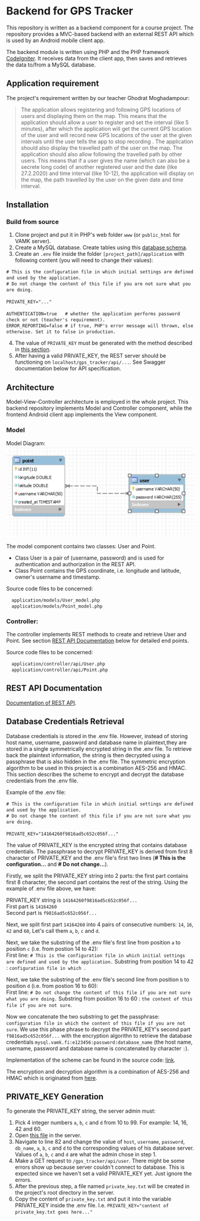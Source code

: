 # Backend for GPS Tracker


This repository is written as a backend component for a course project. The repository provides a MVC-based backend with an external REST API which is used by an Android mobile client app.  
  
The backend module is written using PHP and the PHP framework [CodeIgniter](https://codeigniter.com/). It receives data from the client
app, then saves and retrieves the data to/from a MySQL database.

## Application requirement  
The project's requirement written by our teacher Ghodrat Moghadampour:
> The application allows registering and following GPS locations of users and displaying them on the map. This means that the application should allow a user to register and set the interval (like 5 minutes), after which the application will get the current GPS location of the user and will record new GPS locations of the user at the given intervals until the user tells the app to stop recording . The application should also display the travelled path of the user on the map. The application should also allow following the travelled path by other users. This means that if a user gives the name (which can also be a secrete long code) of another registered user and the date (like 27.2.2020) and time interval (like 10-12), the application will display on the map, the path travelled by the user on the given date and time interval.

## Installation  
### Build from source
1. Clone project and put it in PHP's web folder `www` (or `public_html` for VAMK server).
2. Create a MySQL database. Create tables using this [database schema](https://github.com/pqhuy98/gps_tracker/blob/master/database-schema.sql).
3. Create an `.env` file inside the folder `[project_path]/application` with following content (you will need to change their values):
```
# This is the configuration file in which initial settings are defined and used by the application.
# Do not change the content of this file if you are not sure what you are doing.

PRIVATE_KEY="..."

AUTHENTICATION=true   # whether the application performs password check or not (teacher's requirement).
ERROR_REPORTING=false # if true, PHP's error message will thrown, else otherwise. Set it to false in production.
```
4. The value of `PRIVATE_KEY` must be generated with the method described in [this section](https://github.com/pqhuy98/gps_tracker#private_key-generation).
5. After having a valid PRIVATE_KEY, the REST server should be functioning on `localhost/gps_tracker/api/...`. See Swagger documentation below for API specification.

## Architecture
Model-View-Controller architecture is employed in the whole project. This backend repository implements Model and Controller component, while the frontend Android client app implements the View component.

### Model
Model Diagram:  
![Model Diagram](https://raw.githubusercontent.com/pqhuy98/gps_tracker/master/model-diagram.PNG)

The model component contains two classes: User and Point.  
- Class User is a pair of (username, password) and is used for authentication and authorization in the REST API.  
- Class Point contains the GPS coordinate, i.e. longitude and latitude, owner's username and timestamp.

Source code files to be concerned:
```
  application/models/User_model.php
  application/models/Point_model.php
```

### Controller:
The controller implements REST methods to create and retrieve User and Point. See section [REST API Documentation](https://github.com/pqhuy98/gps_tracker#rest-api-documentation) below for detailed end points.

Source code files to be concerned:
```
  application/controller/api/User.php
  application/controller/api/Point.php
```

## REST API Documentation
[Documentation of REST API](https://app.swaggerhub.com/apis-docs/pqhuy98/GPS-Tracker/1.0.0).

## Database Credentials Retrieval
Database credentials is stored in the .env file. However, instead of storing host name, username, password and database name in plaintext,they are stored in a single symmetrically encrypted string in the .env file. To retrieve back the plaintext information, the string is then decrypted using a passphrase that is also hidden in the .env file. The symmetric encryption algorithm to be used in this project is a combination AES-256 and HMAC. This section describes the scheme to encrypt and decrypt the database credentials from the .env file.

Example of the .env file:
```
# This is the configuration file in which initial settings are defined and used by the application.
# Do not change the content of this file if you are not sure what you are doing.

PRIVATE_KEY="14164260f9816ad5c652c056f..."
```

The value of PRIVATE_KEY is the encrypted string that contains database credentials. The passphrase to decrypt PRIVATE_KEY is derived from first 8 character of PRIVATE_KEY and the .env file's first two lines (**# This is the configuration...** and **# Do not change...**).

Firstly, we split the PRIVATE_KEY string into 2 parts: the first part contains first 8 character, the second part contains the rest of the string. Using the example of .env file above, we have:

PRIVATE_KEY string is `14164260f9816ad5c652c056f...`  
First part is `14164260`  
Second part is `f9816ad5c652c056f...`  

Next, we split first part `14164260` into 4 pairs of consecutive numbers: `14`, `16`, `42` and `60`, Let's call them `a`, `b`, `c` and `d`.

Next, we take the substring of the .env file's first line from position `a` to position `c` (i.e. from postion 14 to 42):  
First line: `# This is the configuration file in which initial settings are defined and used by the application.`
Substring from position 14 to 42 : `configuration file in which `.

Next, we take the substring of the .env file's second line from position `b` to position `d` (i.e. from postion 16 to 60):  
First line: `# Do not change the content of this file if you are not sure what you are doing.`
Substring from position 16 to 60 : `the content of this file if you are not sure`.

Now we concatenate the two substring to get the passphrase: `configuration file in which the content of this file if you are not sure`. We use this phase phrase to decrypt the PRIVATE_KEY's second part `f9816ad5c652c056f...` with the encryption algorithn to retrieve the database credentials `mysql.vamk.fi:e123456:password:database_name` (the host name, username, password and database name is concatenated by character `:`).

Implementation of the scheme can be found in the source code: [link](https://github.com/pqhuy98/gps_tracker/blob/master/application/config/database.php#L79).

The encryption and decryption algorithm is a combination of AES-256 and HMAC which is originated from [here](https://stackoverflow.com/a/46872528).

## PRIVATE_KEY Generation
To generate the PRIVATE_KEY string, the server admin must:
1) Pick 4 integer numbers `a`, `b`, `c` and `d` from 10 to 99. For example: 14, 16, 42 and 60.
2) Open [this file](https://github.com/pqhuy98/gps_tracker/blob/master/application/config/database.php#L82) in the server.
3) Navigate to line 82 and change the value of `host`, `username`, `password`, `db_name`, `a`, `b`, `c` and `d` to the corresponding values of his database server. Values of `a`, `b`, `c` and `d` are what the admin chose in step 1.
4) Make a GET request to `/gps_tracker/api/user`. There might be some errors show up because server couldn't connect to database. This is expected since we haven't set a valid PRIVATE_KEY yet. Just ignore the errors.
5) After the previous step, a file named `private_key.txt` will be created in the project's root directory in the server.
6) Copy the content of `private_key.txt` and put it into the variable PRIVATE_KEY inside the .env file. I.e. `PRIVATE_KEY="content of private_key.txt goes here..."`
